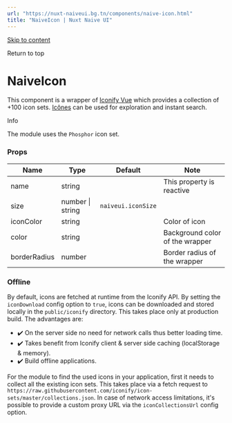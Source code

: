 ```yaml
---
url: "https://nuxt-naiveui.bg.tn/components/naive-icon.html"
title: "NaiveIcon | Nuxt Naive UI"
---
```


[Skip to content](https://nuxt-naiveui.bg.tn/components/naive-icon.html#VPContent)

Return to top

# NaiveIcon [​](https://nuxt-naiveui.bg.tn/components/naive-icon.html\#naiveicon)

This component is a wrapper of [Iconify Vue](https://iconify.design/getting-started/) which provides a collection of +100 icon sets. [Icônes](https://icones.js.org/) can be used for exploration and instant search.

Info

The module uses the `Phosphor` icon set.

### Props [​](https://nuxt-naiveui.bg.tn/components/naive-icon.html\#props)

| **Name** | **Type** | **Default** | **Note** |
| --- | --- | --- | --- |
| name | string |  | This property is reactive |
| size | number \| string | `naiveui.iconSize` |  |
| iconColor | string |  | Color of icon |
| color | string |  | Background color of the wrapper |
| borderRadius | number |  | Border radius of the wrapper |

### Offline [​](https://nuxt-naiveui.bg.tn/components/naive-icon.html\#offline)

By default, icons are fetched at runtime from the Iconify API. By setting the `iconDownload` config option to `true`, icons can be downloaded and stored locally in the `public/iconify` directory. This takes place only at production build. The advantages are:

- ✔️ On the server side no need for network calls thus better loading time.
- ✔️ Takes benefit from Iconify client & server side caching (localStorage & memory).
- ✔️ Build offline applications.

For the module to find the used icons in your application, first it needs to collect all the existing icon sets. This takes place via a fetch request to `https://raw.githubusercontent.com/iconify/icon-sets/master/collections.json`. In case of network access limitations, it's possible to provide a custom proxy URL via the `iconCollectionsUrl` config option.